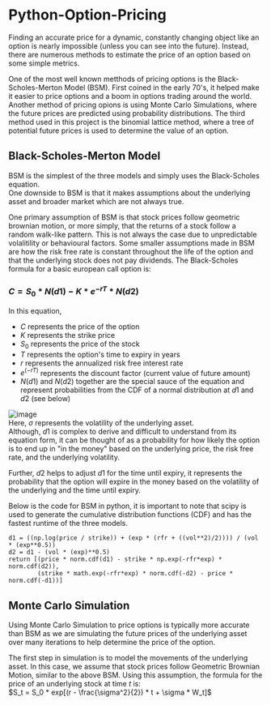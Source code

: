 # Python-Option-Pricing
Finding an accurate price for a dynamic, constantly changing object like an option is nearly impossible (unless you can see into the future). Instead, there are numerous methods to estimate the price of an option based on some simple metrics.  

One of the most well known metthods of pricing options is the Black-Scholes-Merton Model (BSM). First coined in the early 70's, it helped make it easier to price options and a boom in options trading around the world. Another method of pricing opions is using Monte Carlo Simulations, where the future prices are predicted using probability distributions. The third method used in this project is the binomial lattice method, where a tree of potential future prices is used to determine the value of an option.

## Black-Scholes-Merton Model
BSM is the simplest of the three models and simply uses the Black-Scholes equation.  
One downside to BSM is that it makes assumptions about the underlying asset and broader market which are not always true.  

One primary assumption of BSM is that stock prices follow geometric brownian motion, or more simply, that the returns of a stock follow a random walk-like pattern. This is not always the case due to unpredictable volalitility or behavioural factors. Some smaller assumptions made in BSM are how the risk free rate is constant throughout the life of the option and that the underlying stock does not pay dividends. The Black-Scholes formula for a basic european call option is:  
### **$C = S_0 * N(d1) - K * e^{-rT} * N(d2)$**  

In this equation, 
- $C$ represents the price of the option
- $K$ represents the strike price
- $S_0$ represents the price of the stock
- $T$ represents the option's time to expiry in years
- $r$ represents the annualized risk free interest rate
- $e^(-rT)$ represents the discount factor (current value of future amount)
- $N(d1)$ and $N(d2)$ together are the special sauce of the equation and represent probabilities from the CDF of a normal distribution at $d1$ and $d2$ (see below)

![image](https://github.com/user-attachments/assets/f5810430-dedb-48d7-863c-9b95aba3b4b4)  
Here, $\sigma$ represents the volatility of the underlying asset.  
Although, $d1$ is complex to derive and difficult to understand from its equation form, it can be thought of as a probability for how likely the option is to end up in "in the money" based on the underlying price, the risk free rate, and the underlying volatility.  

Further, $d2$ helps to adjust $d1$ for the time until expiry, it represents the probability that the option will expire in the money based on the volatility of the underlying and the time until expiry.  

Below is the code for BSM in python, it is important to note that scipy is used to generate the cumulative distribution functions (CDF) and has the fastest runtime of the three models.
```
d1 = ((np.log(price / strike)) + (exp * (rfr + ((vol**2)/2)))) / (vol * (exp**0.5))
d2 = d1 - (vol * (exp)**0.5) 
return [(price * norm.cdf(d1) - strike * np.exp(-rfr*exp) * norm.cdf(d2)),
        (strike * math.exp(-rfr*exp) * norm.cdf(-d2) - price * norm.cdf(-d1))]
```

## Monte Carlo Simulation
Using Monte Carlo Simulation to price options is typically more accurate than BSM as we are simulating the future prices of the underlying asset over many iterations to help determine the price of the option.  

The first step in simulation is to model the movements of the underlying asset. In this case, we assume that stock prices follow Geometric Brownian Motion, similar to the above BSM. Using this assumption, the formula for the price of an underlying stock at time $t$ is:  
$S_t = S_0 * exp[(r - \frac{\sigma^2}{2}) * t + \sigma * W_t]$
